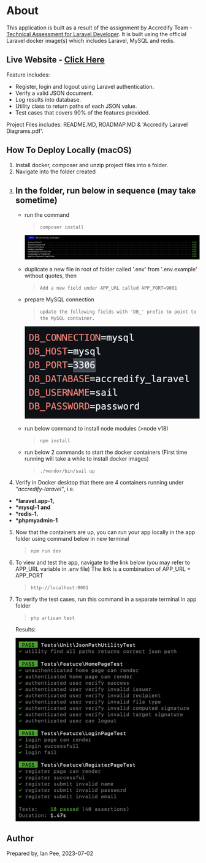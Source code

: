# About
This application is built as a result of the assignment by Accredify Team - [Technical Assessment for Laravel Developer](https://accredify.notion.site/Technical-Assessment-for-Laravel-Developer-de808af21ca249ba8f4b2d8f1aaf2a66). It is built using the official Laravel docker image(s) which includes Laravel, MySQL and redis.

## Live Website - [Click Here](http://verification.portal.ianpee.com) ##

Feature includes:
- Register, login and logout using Laravel authentication.
- Verify a valid JSON document.
- Log results into database.
- Utility class to return paths of each JSON value.
- Test cases that covers 90% of the features provided.

Project Files includes:
README.MD, ROADMAP.MD & 'Accredify Laravel Diagrams.pdf'.

## How To Deploy Locally (macOS)
1. Install docker, composer and unzip project files into a folder.
2. Navigate into the folder created
3. ## In the folder, run below in sequence (may take sometime) ##
    - run the command
        > ``` composer install ```

        ![Alt text](<SS 2023-07-12 at 12.46.38.png>)
    - duplicate a new file in root of folder called '.env' from '.env.example' without quotes, then
        > ``` Add a new field under APP_URL called APP_PORT=9001 ```
    - prepare MySQL connection
        > ``` update the following fields with 'DB_' prefix to point to the MySQL container. ```

        ![Alt text](<SS 2023-07-12 at 12.48.24.png>)
    - run below command to install node modules (>node v18)
        > ``` npm install ```

    - run below 2 commands to start the docker containers (First time running will take a while to install docker images)
        > ``` ./vendor/bin/sail up ```
4. Verify in Docker desktop that there are 4 containers running under <em>"accredify-laravel"</em>, i.e. <b>
- *laravel.app-1, 
- *mysql-1 and
- *redis-1.
- *phpmyadmin-1</b>
5. Now that the containers are up, you can run your app locally in the app folder using command below in new terminal
    > ``` npm run dev ```
6. To view and test the app, navigate to the link below (you may refer to APP_URL variable in .env file)
    The link is a combination of APP_URL + APP_PORT
    > ``` http://localhost:9001 ``` 
7. To verify the test cases, run this command in a separate terminal in app folder 
    > ``` php artisan test ```

    Results:

    ![Alt text](<SS 2023-07-12 at 14.37.49.png>)


## Author
Prepared by, Ian Pee, 2023-07-02
